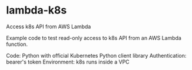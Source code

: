 # lambda-k8s
Access k8s API from AWS Lambda

Example code to test read-only access to k8s API from an AWS Lambda function.

Code: Python with official Kubernetes Python client library
Authentication: bearer's token
Environment: k8s runs inside a VPC
